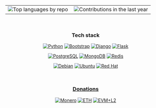 <table>
    <td><img src="https://github-profile-summary-cards.vercel.app/api/cards/repos-per-language?username=MiranDaniel&theme=github_dark" alt="Top languages by repo"></td>
    <td><img src="https://github-profile-summary-cards.vercel.app/api/cards/profile-details?username=mirandaniel&theme=github_dark" align="right" alt="Contributions in the last year"></td>
</table>

<br>

<div align="center">

### Tech stack

[![Python](https://img.shields.io/badge/python-3670A0?style=for-the-badge&logo=python&logoColor=ffdd54)](https://www.python.org)
[![Bootstrap](https://img.shields.io/badge/Bootstrap-563D7C?style=for-the-badge&logo=bootstrap&logoColor=white)](https://getbootstrap.com)
[![Django](https://img.shields.io/badge/Django-092E20?style=for-the-badge&logo=django&logoColor=green)](https://www.djangoproject.com)
[![Flask](https://img.shields.io/badge/Flask-000000?style=for-the-badge&logo=flask&logoColor=white)](https://flask.palletsprojects.com)

[![PostgreSQL](https://img.shields.io/badge/PostgreSQL-316192?style=for-the-badge&logo=postgresql&logoColor=white)](https://www.postgresql.org)
[![MongoDB](https://img.shields.io/badge/MongoDB-4EA94B?style=for-the-badge&logo=mongodb&logoColor=white)](https://www.mongodb.com)
[![Redis](https://img.shields.io/badge/redis-%23DD0031.svg?&style=for-the-badge&logo=redis&logoColor=white)](https://redis.io)

[![Debian](https://img.shields.io/badge/Debian-D70A53?style=for-the-badge&logo=debian&logoColor=white)](https://www.debian.org)
[![Ubuntu](https://img.shields.io/badge/Ubuntu-E95420?style=for-the-badge&logo=ubuntu&logoColor=white)](https://ubuntu.com)
[![Red Hat](https://img.shields.io/badge/Red%20Hat-EE0000?style=for-the-badge&logo=redhat&logoColor=white)](https://www.redhat.com)

<br>

### [Donations](https://github.com/MiranDaniel/MiranDaniel/blob/master/SUPPORT.md)

[![Monero](https://img.shields.io/badge/monero-FF6600?style=for-the-badge&logo=monero&logoColor=white)](https://github.com/MiranDaniel/MiranDaniel/blob/master/SUPPORT.md)
[![ETH](https://img.shields.io/badge/Ethereum-3C3C3D?style=for-the-badge&logo=Ethereum&logoColor=white)](https://github.com/MiranDaniel/MiranDaniel/blob/master/SUPPORT.md)
[![EVM+L2](https://img.shields.io/badge/EVM+l2-5e5086?style=for-the-badge&logo=Solidity&logoColor=white)](https://github.com/MiranDaniel/MiranDaniel/blob/master/SUPPORT.md)

</div>